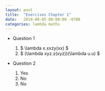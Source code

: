 ```yaml
---
layout: post
title:  "Exercises Chapter 1"
date:   2019-08-05 00:00:00 -0700
categories: lambda maths
---
```


- Question 1
    1. $ \lambda x.xxzy(xx) $
    2. $ (\lambda xyz.z(xyz))(\lambda u.u) $

- Question 2
    1. Yes
    2. No
    3. No
